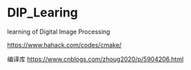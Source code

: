 # DIP_Learing
learning of Digital Image Processing 


https://www.hahack.com/codes/cmake/


编译库
https://www.cnblogs.com/zhoug2020/p/5904206.html
